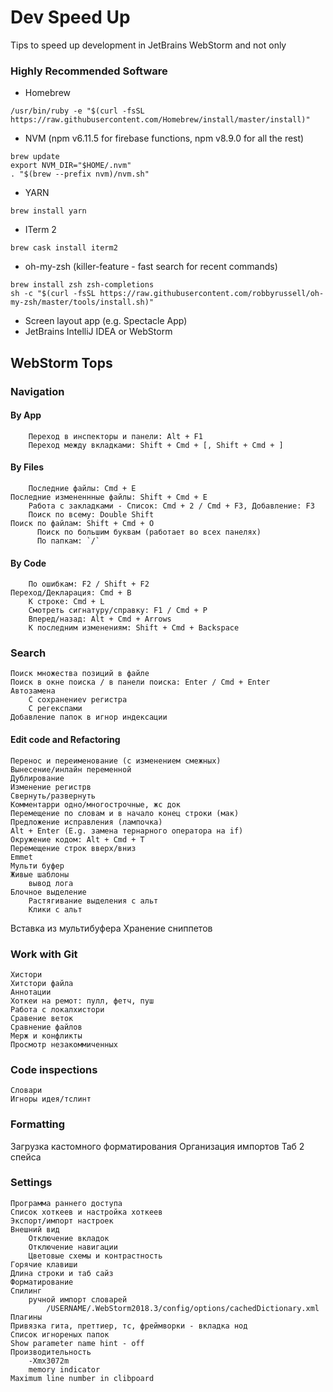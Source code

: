 # Dev Speed Up
Tips to speed up development in JetBrains WebStorm and not only

### Highly Recommended Software 
  
* Homebrew 
```
/usr/bin/ruby -e "$(curl -fsSL https://raw.githubusercontent.com/Homebrew/install/master/install)"
```
* NVM (npm v6.11.5 for firebase functions, npm v8.9.0 for all the rest)
```
brew update
export NVM_DIR="$HOME/.nvm"
. "$(brew --prefix nvm)/nvm.sh"
```
* YARN
```
brew install yarn
```
* ITerm 2
```
brew cask install iterm2
```
* oh-my-zsh (killer-feature - fast search for recent commands)
```
brew install zsh zsh-completions
sh -c "$(curl -fsSL https://raw.githubusercontent.com/robbyrussell/oh-my-zsh/master/tools/install.sh)"
```
* Screen layout app (e.g. Spectacle App)
* JetBrains IntelliJ IDEA or WebStorm

## WebStorm Tops

### Navigation 
#### By App
		Переход в инспекторы и панели: Alt + F1
		Переход между вкладками: Shift + Cmd + [, Shift + Cmd + ]
#### By Files
		Последние файлы: Cmd + E
    Последние измененнные файлы: Shift + Cmd + E
		Pабота с закладками - Список: Cmd + 2 / Cmd + F3, Добавление: F3
		Поиск по всему: Double Shift
    Поиск по файлам: Shift + Cmd + O
		  Поиск по большим буквам (работает во всех панелях)
		  По папкам: `/`
#### By Code
		По ошибкам: F2 / Shift + F2
    Переход/Декларация: Cmd + B
		К строке: Cmd + L
		Cмотреть сигнатуру/справку: F1 / Cmd + P
		Вперед/назад: Alt + Cmd + Arrows
		К последним изменениям: Shift + Cmd + Backspace
### Search
	Поиск множества позиций в файле
	Поиск в окне поиска / в панели поиска: Enter / Cmd + Enter
	Aвтозамена 
		C cохранениеv регистра
		C регекспами
	Добавление папок в игнор индексации
#### Edit code and Refactoring
	Перенос и переименование (с изменением смежных)
	Вынесение/инлайн переменной
	Дублирование
	Изменение регистрв
	Свернуть/развернуть
	Комментарри одно/многострочные, жс док
	Перемещение по словам и в начало конец строки (мак)
	Предложение исправления (лампочка)
    Alt + Enter (E.g. замена тернарного оператора на if)
	Oкружение кодом: Alt + Cmd + T
	Перемещение строк вверх/вниз
	Emmet
	Мульти буфер
	Живые шаблоны
		вывод лога
	Блочное выделение
		Растягивание выделения с альт
		Клики с альт
  Вставка из мультибуфера
  Хранение сниппетов
### Work with Git
	Хистори
	Хитстори файла
	Аннотации
	Хоткеи на ремот: пулл, фетч, пуш
	Работа с локалхистори
	Сравение веток
	Сравнение файлов
	Мерж и конфликты
	Просмотр незакоммиченных
### Code inspections
	Словари
	Игноры идея/тслинт
### Formatting
  Загрузка кастомного форматирования
	Организация импортов
	Таб 2 спейса
### Settings
	Программа раннего доступа
	Список хоткеев и настройка хоткеев
	Экспорт/импорт настроек
	Внешний вид
		Отключение вкладок
		Отключение навигации
		Цветовые схемы и контрастность
	Горячие клавиши
	Длина строки и таб сайз
	Форматирование
	Спилинг
		ручной импорт словарей
			/USERNAME/.WebStorm2018.3/config/options/cachedDictionary.xml
	Плагины
	Привязка гита, преттиер, тс, фреймворки - вкладка нод
	Список игнореных папок
	Show parameter name hint - off
	Производительность
		-Xmx3072m
		memory indicator
	Maximum line number in clibpoard
